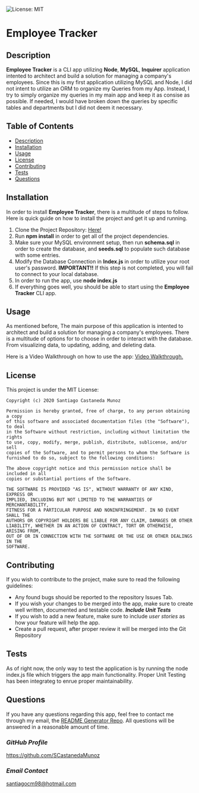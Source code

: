 ![License: MIT](https://img.shields.io/badge/License-MIT-yellow.svg)

# **Employee Tracker**

## **Description**
**Employee Tracker** is a CLI app utilizing **Node**, **MySQL**, **Inquirer** application intented to architect and build a solution for managing a company's employees. Since this is my first application utilizing MySQL and Node, I did not intent to utilize an ORM to organize my Queries from my App. Instead, I try to simply organize my queries in my main app and keep it as consise as possible. If needed, I would have broken down the queries by specific tables and departments but I did not deem it necessary.

## **Table of Contents**
* [Description](##Description)
* [Installation](##Installation)
* [Usage](##Usage)
* [License](##License)
* [Contributing](##Contributing)
* [Tests](##Tests)
* [Questions](##Questions)

## **Installation**
In order to install **Employee Tracker**, there is a multitude of steps to follow. Here is quick guide on how to install the project and get it up and running. 

1. Clone the Project Repository: [Here!](https://github.com/SCastanedaMunoz/Employee-Tracker)
2. Run **npm install** in order to get all of the project dependencies.
3. Make sure your MySQL environment setup, then run **schema.sql** in order to create the database, and **seeds.sql** to populate such database with some entries.
4. Modify the Database Connection in **Index.js** in order to utilize your root user's password. **IMPORTANT!!** If this step is not completed, you will fail to connect to your local database.
5. In order to run the app, use **node index.js**
6. If everything goes well, you should be able to start using the **Employee Tracker** CLI app.

## **Usage**
As mentioned before, The main purpose of this application is intented to architect and build a solution for managing a company's employees. There is a multitude of options for to choose in order to interact with the database. From visualizing data, to updating, adding, and deleting data.

Here is a Video Walkthrough on how to use the app: [Video Walkthrough.](https://drive.google.com/file/d/1SPcJk9EZVkmtZlBdaOW40c1kR8XU7WVB/view)

## **License**

This project is under the MIT License:

    Copyright (c) 2020 Santiago Castaneda Munoz

    Permission is hereby granted, free of charge, to any person obtaining a copy
    of this software and associated documentation files (the "Software"), to deal
    in the Software without restriction, including without limitation the rights
    to use, copy, modify, merge, publish, distribute, sublicense, and/or sell
    copies of the Software, and to permit persons to whom the Software is
    furnished to do so, subject to the following conditions:

    The above copyright notice and this permission notice shall be included in all
    copies or substantial portions of the Software.

    THE SOFTWARE IS PROVIDED "AS IS", WITHOUT WARRANTY OF ANY KIND, EXPRESS OR
    IMPLIED, INCLUDING BUT NOT LIMITED TO THE WARRANTIES OF MERCHANTABILITY,
    FITNESS FOR A PARTICULAR PURPOSE AND NONINFRINGEMENT. IN NO EVENT SHALL THE
    AUTHORS OR COPYRIGHT HOLDERS BE LIABLE FOR ANY CLAIM, DAMAGES OR OTHER
    LIABILITY, WHETHER IN AN ACTION OF CONTRACT, TORT OR OTHERWISE, ARISING FROM,
    OUT OF OR IN CONNECTION WITH THE SOFTWARE OR THE USE OR OTHER DEALINGS IN THE
    SOFTWARE.

## **Contributing**
If you wish to contribute to the project, make sure to read the following guidelines:

* Any found bugs should be reported to the repository Issues Tab.
* If you wish your changes to be merged into the app, make sure to create well written, documented and testable code. ***Include Unit Tests***
* If you wish to add a new feature, make sure to include *user stories* as how your feature will help the app. 
* Create a pull request, after proper review it will be merged into the Git Repository

## **Tests**
As of right now, the only way to test the application is by running the node index.js file which triggers the app main functionality. Proper Unit Testing has been integrateg to enrue proper maintainability.

## **Questions**
If you have any questions regarding this app, feel free to contact me through my email, the [README Generator Repo](https://github.com/SCastanedaMunoz/README-Generator). All questions will be answered in a reasonable amount of time.

### ***GitHub Profile***
https://github.com/SCastanedaMunoz

### ***Email Contact***
[santiagocm98@hotmail.com](mailto:santiagocm98@hotmail.com)